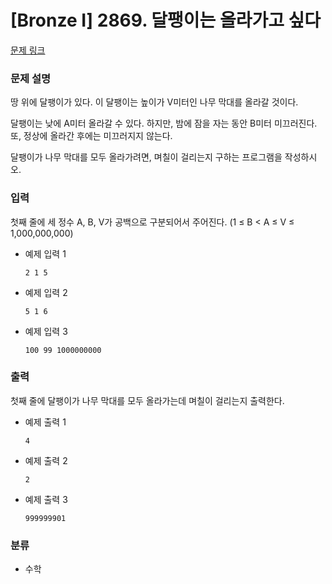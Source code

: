 # [Bronze Ⅰ] 2869. 달팽이는 올라가고 싶다

[문제 링크](https://www.acmicpc.net/problem/2869)

### 문제 설명

땅 위에 달팽이가 있다. 이 달팽이는 높이가 V미터인 나무 막대를 올라갈 것이다.

달팽이는 낮에 A미터 올라갈 수 있다. 하지만, 밤에 잠을 자는 동안 B미터 미끄러진다. 또, 정상에 올라간 후에는 미끄러지지 않는다.

달팽이가 나무 막대를 모두 올라가려면, 며칠이 걸리는지 구하는 프로그램을 작성하시오.

### 입력

첫째 줄에 세 정수 A, B, V가 공백으로 구분되어서 주어진다. (1 ≤ B < A ≤ V ≤ 1,000,000,000)

-   예제 입력 1

    ```
    2 1 5
    ```

-   예제 입력 2

    ```
    5 1 6
    ```

-   예제 입력 3
    ```
    100 99 1000000000
    ```

### 출력

첫째 줄에 달팽이가 나무 막대를 모두 올라가는데 며칠이 걸리는지 출력한다.

-   예제 출력 1

    ```
    4
    ```

-   예제 출력 2

    ```
    2
    ```

-   예제 출력 3
    ```
    999999901
    ```

### 분류

-   수학
